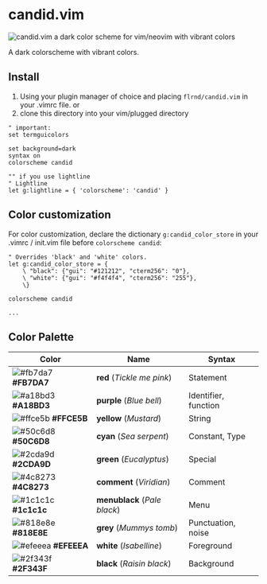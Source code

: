 # candid.vim

![candid.vim a dark color scheme for vim/neovim with vibrant colors](https://github.com/flrnprz/candid.vim/blob/master/candid-screen.png)

A dark colorscheme with vibrant colors.

## Install

1. Using your plugin manager of choice and placing `flrnd/candid.vim` in your .vimrc file.
   or
2. clone this directory into your vim/plugged directory

```vim
" important:
set termguicolors

set background=dark
syntax on
colorscheme candid

"" if you use lightline
" Lightline
let g:lightline = { 'colorscheme': 'candid' }
```

## Color customization

For color customization, declare the dictionary `g:candid_color_store` in your .vimrc / init.vim file before `colorscheme candid`:

```vim
" Overrides 'black' and 'white' colors.
let g:candid_color_store = {
    \ "black": {"gui": "#121212", "cterm256": "0"},
    \ "white": {"gui": "#f4f4f4", "cterm256": "255"},
    \}

colorscheme candid

...

```

## Color Palette

| Color                                                                | Name             | Syntax     |
-----------------------------------------------------------------------|------------------|------------|
| ![#fb7da7](https://place-hold.it/15/fb7da7/fb7da7?text=+) **#FB7DA7** | **red** (_Tickle me pink_) | Statement|
| ![#a18bd3](https://place-hold.it/15/a18bd3/a18bd3?text=+) **#A18BD3** | **purple** (_Blue bell_)      | Identifier, function |
| ![#ffce5b](https://place-hold.it/15/ffce5b/ffce5b?text=+) **#FFCE5B** | **yellow** (_Mustard_)        | String |
| ![#50c6d8](https://place-hold.it/15/50c6d8/50c6d8?text=+) **#50C6D8** | **cyan** (_Sea serpent_)    | Constant, Type |
| ![#2cda9d](https://place-hold.it/15/2cda9d/2cda9d?text=+) **#2CDA9D** | **green** (_Eucalyptus_)     | Special |
| ![#4c8273](https://place-hold.it/15/4c8273/4c8273?text=+) **#4C8273** | **comment** (_Viridian_)       | Comment |
| ![#1c1c1c](https://place-hold.it/15/1c1c1c/1c1c1c?text=+) **#1c1c1c** | **menublack** (_Pale black_)     | Menu       |
| ![#818e8e](https://place-hold.it/15/818e8e/818e8e?text=+) **#818E8E** | **grey** (_Mummys tomb_)    | Punctuation, noise |
| ![#efeeea](https://place-hold.it/15/efeeea/efeeea?text=+) **#EFEEEA** | **white** (_Isabelline_)     | Foreground |
| ![#2f343f](https://place-hold.it/15/2f343f/2f343f?text=+) **#2F343F** | **black** (_Raisin black_)   | Background |

